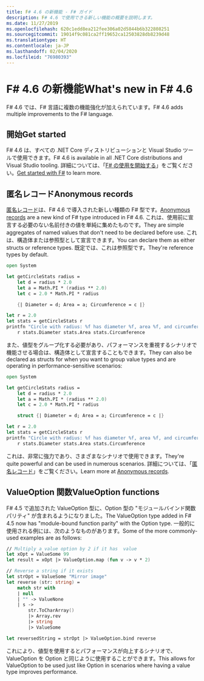 ```yaml
---
title: F# 4.6 の新機能 - F# ガイド
description: F# 4.6 で使用できる新しい機能の概要を説明します。
ms.date: 11/27/2019
ms.openlocfilehash: 620c1edd8ea212fee306a02d5844b6b322808251
ms.sourcegitcommit: 19014f9c081ca2ff19652ca12503828db8239d48
ms.translationtype: HT
ms.contentlocale: ja-JP
ms.lasthandoff: 02/04/2020
ms.locfileid: "76980393"
---
```

# <a name="whats-new-in-f-46"></a><span data-ttu-id="98d0c-103">F# 4.6 の新機能</span><span class="sxs-lookup"><span data-stu-id="98d0c-103">What's new in F# 4.6</span></span>

<span data-ttu-id="98d0c-104">F# 4.6 では、F# 言語に複数の機能強化が加えられています。</span><span class="sxs-lookup"><span data-stu-id="98d0c-104">F# 4.6 adds multiple improvements to the F# language.</span></span>

## <a name="get-started"></a><span data-ttu-id="98d0c-105">開始</span><span class="sxs-lookup"><span data-stu-id="98d0c-105">Get started</span></span>

<span data-ttu-id="98d0c-106">F# 4.6 は、すべての .NET Core ディストリビューションと Visual Studio ツールで使用できます。</span><span class="sxs-lookup"><span data-stu-id="98d0c-106">F# 4.6 is available in all .NET Core distributions and Visual Studio tooling.</span></span> <span data-ttu-id="98d0c-107">詳細については、「[F# の使用を開始する](../get-started/index.md)」をご覧ください。</span><span class="sxs-lookup"><span data-stu-id="98d0c-107">[Get started with F#](../get-started/index.md) to learn more.</span></span>

## <a name="anonymous-records"></a><span data-ttu-id="98d0c-108">匿名レコード</span><span class="sxs-lookup"><span data-stu-id="98d0c-108">Anonymous records</span></span>

<span data-ttu-id="98d0c-109">[匿名レコード](../language-reference/anonymous-records.md)は、F# 4.6 で導入された新しい種類の F# 型です。</span><span class="sxs-lookup"><span data-stu-id="98d0c-109">[Anonymous records](../language-reference/anonymous-records.md) are a new kind of F# type introduced in F# 4.6.</span></span> <span data-ttu-id="98d0c-110">これは、使用前に宣言する必要のない名前付きの値を単純に集めたものです。</span><span class="sxs-lookup"><span data-stu-id="98d0c-110">They are simple aggregates of named values that don't need to be declared before use.</span></span> <span data-ttu-id="98d0c-111">これは、構造体または参照型として宣言できます。</span><span class="sxs-lookup"><span data-stu-id="98d0c-111">You can declare them as either structs or reference types.</span></span> <span data-ttu-id="98d0c-112">既定では、これは参照型です。</span><span class="sxs-lookup"><span data-stu-id="98d0c-112">They're reference types by default.</span></span>

```fsharp
open System

let getCircleStats radius =
    let d = radius * 2.0
    let a = Math.PI * (radius ** 2.0)
    let c = 2.0 * Math.PI * radius

    {| Diameter = d; Area = a; Circumference = c |}

let r = 2.0
let stats = getCircleStats r
printfn "Circle with radius: %f has diameter %f, area %f, and circumference %f"
    r stats.Diameter stats.Area stats.Circumference
```

<span data-ttu-id="98d0c-113">また、値型をグループ化する必要があり、パフォーマンスを重視するシナリオで機能させる場合は、構造体として宣言することもできます。</span><span class="sxs-lookup"><span data-stu-id="98d0c-113">They can also be declared as structs for when you want to group value types and are operating in performance-sensitive scenarios:</span></span>

```fsharp
open System

let getCircleStats radius =
    let d = radius * 2.0
    let a = Math.PI * (radius ** 2.0)
    let c = 2.0 * Math.PI * radius

    struct {| Diameter = d; Area = a; Circumference = c |}

let r = 2.0
let stats = getCircleStats r
printfn "Circle with radius: %f has diameter %f, area %f, and circumference %f"
    r stats.Diameter stats.Area stats.Circumference
```

<span data-ttu-id="98d0c-114">これは、非常に強力であり、さまざまなシナリオで使用できます。</span><span class="sxs-lookup"><span data-stu-id="98d0c-114">They're quite powerful and can be used in numerous scenarios.</span></span> <span data-ttu-id="98d0c-115">詳細については、「[匿名レコード](../language-reference/anonymous-records.md)」をご覧ください。</span><span class="sxs-lookup"><span data-stu-id="98d0c-115">Learn more at [Anonymous records](../language-reference/anonymous-records.md).</span></span>

## <a name="valueoption-functions"></a><span data-ttu-id="98d0c-116">ValueOption 関数</span><span class="sxs-lookup"><span data-stu-id="98d0c-116">ValueOption functions</span></span>

<span data-ttu-id="98d0c-117">F# 4.5 で追加された ValueOption 型に、Option 型の "モジュールバインド関数パリティ" が含まれるようになりました。</span><span class="sxs-lookup"><span data-stu-id="98d0c-117">The ValueOption type added in F# 4.5 now has "module-bound function parity" with the Option type.</span></span> <span data-ttu-id="98d0c-118">一般的に使用される例には、次のようなものがあります。</span><span class="sxs-lookup"><span data-stu-id="98d0c-118">Some of the more commonly-used examples are as follows:</span></span>

```fsharp
// Multiply a value option by 2 if it has  value
let xOpt = ValueSome 99
let result = xOpt |> ValueOption.map (fun v -> v * 2)

// Reverse a string if it exists
let strOpt = ValueSome "Mirror image"
let reverse (str: string) =
    match str with
    | null
    | "" -> ValueNone
    | s ->
        str.ToCharArray()
        |> Array.rev
        |> string
        |> ValueSome

let reversedString = strOpt |> ValueOption.bind reverse
```

<span data-ttu-id="98d0c-119">これにより、値型を使用するとパフォーマンスが向上するシナリオで、ValueOption を Option と同じように使用することができます。</span><span class="sxs-lookup"><span data-stu-id="98d0c-119">This allows for ValueOption to be used just like Option in scenarios where having a value type improves performance.</span></span>
